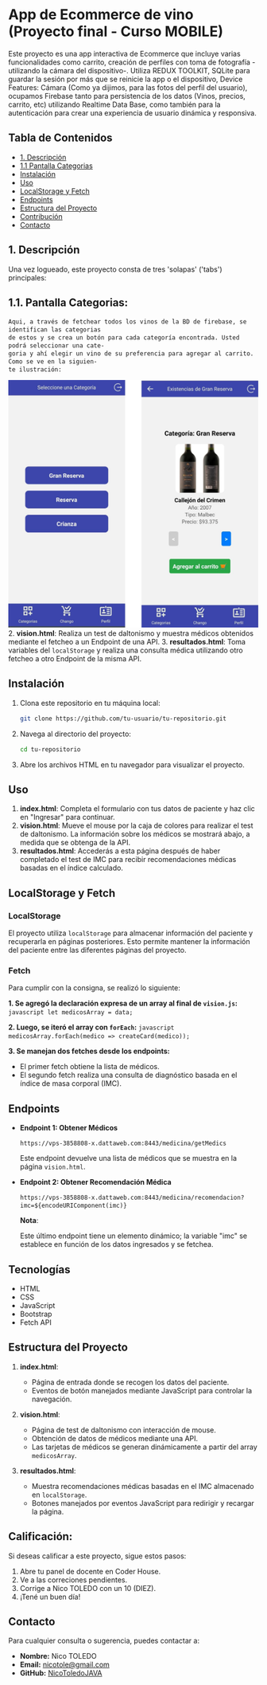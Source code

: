 # App de Ecommerce de vino (Proyecto final - Curso MOBILE) 

Este proyecto es una app interactiva de Ecommerce que incluye varias funcionalidades como carrito, creación de perfiles con toma de fotografía -utilizando la cámara del dispositivo-. Utiliza REDUX TOOLKIT, SQLite para guardar la sesión por más que se reinicie la app o el dispositivo, Device Features: Cámara (Como ya dijimos, para las fotos del perfil del usuario), ocupamos Firebase tanto para persistencia de los datos (Vinos, precios, carrito, etc) utilizando Realtime Data Base, como también para la autenticación para crear una experiencia de usuario dinámica y responsiva.

## Tabla de Contenidos

- [1. Descripción](#descripcion)
- [   1.1 Pantalla Categorias](#categorias)
- [Instalación](#instalación)
- [Uso](#uso)
- [LocalStorage y Fetch](#localstorage-y-fetch)
- [Endpoints](#endpoints)
- [Estructura del Proyecto](#estructura-del-proyecto)
- [Contribución](#contribución)
- [Contacto](#contacto)


<h2 id="descripcion">1. Descripción</h2>

Una vez logueado, este proyecto consta de tres 'solapas' ('tabs') principales:

## 1.1. Pantalla Categorias:
    Aqui, a través de fetchear todos los vinos de la BD de firebase, se identifican las categorias
    de estos y se crea un botón para cada categoría encontrada. Usted podrá seleccionar una cate-
    goria y ahí elegir un vino de su preferencia para agregar al carrito. Como se ve en la siguien-
    te ilustración:
![Pantalla Categorias](./gitHubIllustrations/SolapaA.jpg)
2. **vision.html**: Realiza un test de daltonismo y muestra médicos obtenidos mediante el fetcheo a un Endpoint de una API.
3. **resultados.html**: Toma variables del `localStorage` y realiza una consulta médica utilizando otro fetcheo a otro Endpoint de la misma API.

## Instalación

1. Clona este repositorio en tu máquina local:

    ```bash
    git clone https://github.com/tu-usuario/tu-repositorio.git
    ```

2. Navega al directorio del proyecto:

    ```bash
    cd tu-repositorio
    ```

3. Abre los archivos HTML en tu navegador para visualizar el proyecto.

## Uso

1. **index.html**: Completa el formulario con tus datos de paciente y haz clic en "Ingresar" para continuar.
2. **vision.html**: Mueve el mouse por la caja de colores para realizar el test de daltonismo. La información sobre los médicos se mostrará abajo, a medida que se obtenga de la API.
3. **resultados.html**: Accederás a esta página después de haber completado el test de IMC para recibir recomendaciones médicas basadas en el índice calculado.

## LocalStorage y Fetch

### LocalStorage

El proyecto utiliza `localStorage` para almacenar información del paciente y recuperarla en páginas posteriores. Esto permite mantener la información del paciente entre las diferentes páginas del proyecto.

### Fetch

Para cumplir con la consigna, se realizó lo siguiente:

**1. Se agregó la declaración expresa de un array al final de `vision.js`:**
    ```javascript
    let medicosArray = data;
    ```

**2. Luego, se iteró el array con `forEach`:**
    ```javascript
    medicosArray.forEach(medico => createCard(medico));
    ```

**3. Se manejan dos fetches desde los endpoints:**
   - El primer fetch obtiene la lista de médicos.
   - El segundo fetch realiza una consulta de diagnóstico basada en el índice de masa corporal (IMC).

## Endpoints

- **Endpoint 1: Obtener Médicos**

    ```plaintext
    https://vps-3858808-x.dattaweb.com:8443/medicina/getMedics
    ```

    Este endpoint devuelve una lista de médicos que se muestra en la página `vision.html`.

- **Endpoint 2: Obtener Recomendación Médica**

    ```plaintext
    https://vps-3858808-x.dattaweb.com:8443/medicina/recomendacion?imc=${encodeURIComponent(imc)}
    ```

  **Nota**:

  Este último endpoint tiene un elemento dinámico; la variable "imc" se establece en función de los datos ingresados y se fetchea.

## Tecnologías

- HTML
- CSS
- JavaScript
- Bootstrap
- Fetch API


## Estructura del Proyecto

1. **index.html**: 
    - Página de entrada donde se recogen los datos del paciente.
    - Eventos de botón manejados mediante JavaScript para controlar la navegación.

2. **vision.html**: 
    - Página de test de daltonismo con interacción de mouse.
    - Obtención de datos de médicos mediante una API.
    - Las tarjetas de médicos se generan dinámicamente a partir del array `medicosArray`.

3. **resultados.html**: 
    - Muestra recomendaciones médicas basadas en el IMC almacenado en `localStorage`.
    - Botones manejados por eventos JavaScript para redirigir y recargar la página.

## Calificación:

Si deseas calificar a este proyecto, sigue estos pasos:

1. Abre tu panel de docente en Coder House.
2. Ve a las correciones pendientes.
3. Corrige a Nico TOLEDO con un 10 (DIEZ).
4. ¡Tené un buen día!

## Contacto

Para cualquier consulta o sugerencia, puedes contactar a:

- **Nombre:** Nico TOLEDO
- **Email:** nicotole@gmail.com
- **GitHub:** [NicoToledoJAVA](https://github.com/NicoToledoJAVA)

